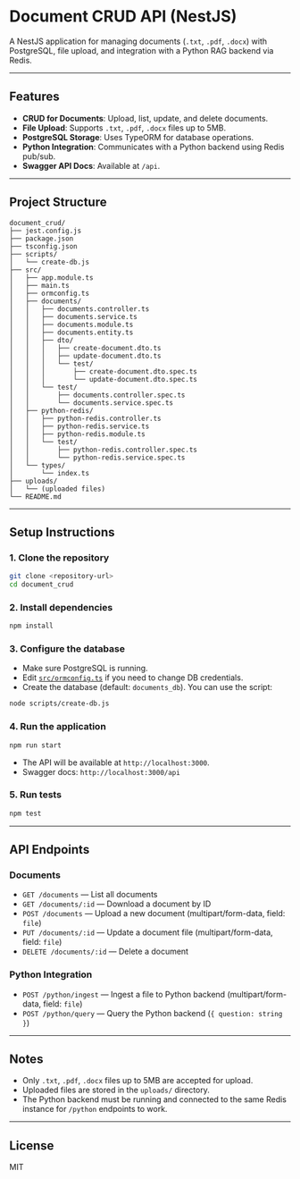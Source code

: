 # Document CRUD API (NestJS)

A NestJS application for managing documents (`.txt`, `.pdf`, `.docx`) with PostgreSQL, file upload, and integration with a Python RAG backend via Redis.

---

## Features

- **CRUD for Documents**: Upload, list, update, and delete documents.
- **File Upload**: Supports `.txt`, `.pdf`, `.docx` files up to 5MB.
- **PostgreSQL Storage**: Uses TypeORM for database operations.
- **Python Integration**: Communicates with a Python backend using Redis pub/sub.
- **Swagger API Docs**: Available at `/api`.

---

## Project Structure

```
document_crud/
├── jest.config.js
├── package.json
├── tsconfig.json
├── scripts/
│   └── create-db.js
├── src/
│   ├── app.module.ts
│   ├── main.ts
│   ├── ormconfig.ts
│   ├── documents/
│   │   ├── documents.controller.ts
│   │   ├── documents.service.ts
│   │   ├── documents.module.ts
│   │   ├── documents.entity.ts
│   │   ├── dto/
│   │   │   ├── create-document.dto.ts
│   │   │   ├── update-document.dto.ts
│   │   │   └── test/
│   │   │       ├── create-document.dto.spec.ts
│   │   │       └── update-document.dto.spec.ts
│   │   └── test/
│   │       ├── documents.controller.spec.ts
│   │       └── documents.service.spec.ts
│   ├── python-redis/
│   │   ├── python-redis.controller.ts
│   │   ├── python-redis.service.ts
│   │   ├── python-redis.module.ts
│   │   └── test/
│   │       ├── python-redis.controller.spec.ts
│   │       └── python-redis.service.spec.ts
│   └── types/
│       └── index.ts
├── uploads/
│   └── (uploaded files)
└── README.md
```

---

## Setup Instructions

### 1. Clone the repository

```sh
git clone <repository-url>
cd document_crud
```

### 2. Install dependencies

```sh
npm install
```

### 3. Configure the database

- Make sure PostgreSQL is running.
- Edit [`src/ormconfig.ts`](src/ormconfig.ts) if you need to change DB credentials.
- Create the database (default: `documents_db`). You can use the script:

```sh
node scripts/create-db.js
```

### 4. Run the application

```sh
npm run start
```

- The API will be available at `http://localhost:3000`.
- Swagger docs: `http://localhost:3000/api`

### 5. Run tests

```sh
npm test
```

---

## API Endpoints

### Documents

- `GET /documents` — List all documents
- `GET /documents/:id` — Download a document by ID
- `POST /documents` — Upload a new document (multipart/form-data, field: `file`)
- `PUT /documents/:id` — Update a document file (multipart/form-data, field: `file`)
- `DELETE /documents/:id` — Delete a document

### Python Integration

- `POST /python/ingest` — Ingest a file to Python backend (multipart/form-data, field: `file`)
- `POST /python/query` — Query the Python backend (`{ question: string }`)

---

## Notes

- Only `.txt`, `.pdf`, `.docx` files up to 5MB are accepted for upload.
- Uploaded files are stored in the `uploads/` directory.
- The Python backend must be running and connected to the same Redis instance for `/python` endpoints to work.

---

## License

MIT